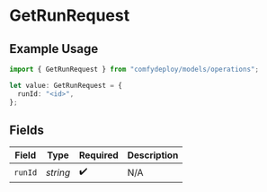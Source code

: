 # GetRunRequest

## Example Usage

```typescript
import { GetRunRequest } from "comfydeploy/models/operations";

let value: GetRunRequest = {
  runId: "<id>",
};
```

## Fields

| Field              | Type               | Required           | Description        |
| ------------------ | ------------------ | ------------------ | ------------------ |
| `runId`            | *string*           | :heavy_check_mark: | N/A                |